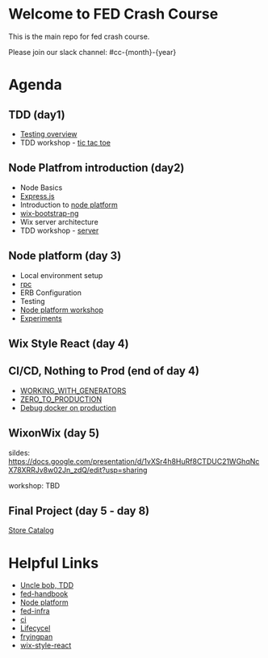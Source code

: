 # Welcome to FED Crash Course

This is the main repo for fed crash course.

Please join our slack channel: #cc-{month}-{year}

# Agenda

## TDD (day1)

- [Testing overview](https://slides.com/yanivefraim-3/testing-workshop-3#/)
- TDD workshop - [tic tac toe](https://github.com/wix-a/crash-march-2019-tdd)

## Node Platfrom introduction (day2)
- Node Basics
- [Express.js](https://expressjs.com/)
- Introduction to [node platform](https://github.com/wix-platform/wix-node-platform)
- [wix-bootstrap-ng](https://github.com/wix-platform/wix-node-platform/tree/master/bootstrap/wix-bootstrap-ng)
- Wix server architecture
- TDD workshop - [server](https://github.com/wix-a/crash-march-2019-tdd/tree/server-tdd)

## Node platform (day 3)
  - Local environment setup
  - [rpc](https://github.com/wix-platform/wix-node-platform/tree/master/rpc)
  - ERB Configuration
  - Testing
  - [Node platform workshop](https://github.com/wix-a/cc-rpc-workshop)
  - [Experiments](https://github.com/wix-private/fed-handbook/blob/master/EXPERIMENTS.md)

## Wix Style React (day 4)


## CI/CD, Nothing to Prod (end of day 4)
  - [WORKING_WITH_GENERATORS](https://github.com/wix-private/fed-handbook/blob/master/WORKING_WITH_GENERATORS.md)
  - [ZERO_TO_PRODUCTION](https://github.com/wix-private/fed-handbook/blob/master/ZERO_TO_PRODUCTION.md)
  - [Debug docker on production](https://github.com/wix-platform/wix-node-platform/blob/115389d21545b9a8abaf0fdf0eb90049a1756d79/bootstrap/docs/production.md#ssh-to-server)

## WixonWix (day 5)

sildes: https://docs.google.com/presentation/d/1vXSr4h8HuRf8CTDUC21WGhqNcX78XRRJv8w02Jn_zdQ/edit?usp=sharing

workshop: TBD

## Final Project (day 5 - day 8)
  
  [Store Catalog](https://github.com/wix-a/cc-final-project)


# Helpful Links

- [Uncle bob, TDD](https://www.youtube.com/watch?v=GvAzrC6-spQ)
- [fed-handbook](https://github.com/wix-private/fed-handbook)
- [Node platform](https://github.com/wix-platform/wix-node-platform)
- [fed-infra](https://github.com/wix-private/fed-infra)
- [ci](http://ci.dev.wix/)
- [Lifecycel](https://lifecycle.wix.com/cp/#)
- [fryingpan](http://fryingpan.wixpress.com/services)
- [wix-style-react](https://github.com/wix/wix-style-react)
